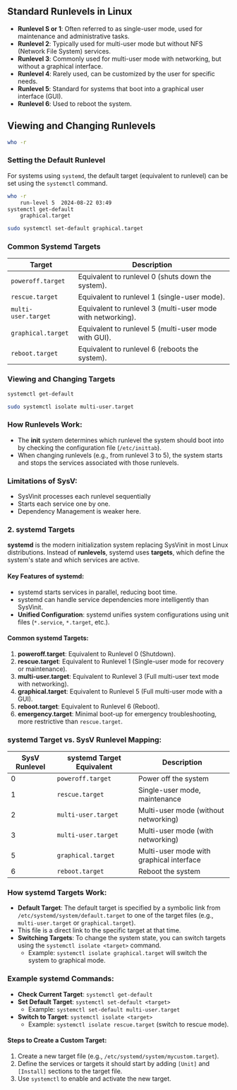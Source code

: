 
## Standard Runlevels in Linux
- **Runlevel S or 1**: Often referred to as single-user mode, used for maintenance and administrative tasks. 
- **Runlevel 2**: Typically used for multi-user mode but without NFS (Network File System) services.
- **Runlevel 3**: Commonly used for multi-user mode with networking, but without a graphical interface.
- **Runlevel 4**: Rarely used, can be customized by the user for specific needs.
- **Runlevel 5**: Standard for systems that boot into a graphical user interface (GUI).
- **Runlevel 6**: Used to reboot the system.

## Viewing and Changing Runlevels
```bash
who -r
```
### Setting the Default Runlevel
For systems using `systemd`, the default target (equivalent to runlevel) can be set using the `systemctl` command. 
```bash
who -r
    run-level 5  2024-08-22 03:49
systemctl get-default
    graphical.target
```
```bash
sudo systemctl set-default graphical.target
```

### Common Systemd Targets

| **Target**             | **Description**                                |
|------------------------|------------------------------------------------|
| `poweroff.target`      | Equivalent to runlevel 0 (shuts down the system). |
| `rescue.target`        | Equivalent to runlevel 1 (single-user mode).     |
| `multi-user.target`    | Equivalent to runlevel 3 (multi-user mode with networking). |
| `graphical.target`     | Equivalent to runlevel 5 (multi-user mode with GUI). |
| `reboot.target`        | Equivalent to runlevel 6 (reboots the system).   |

### Viewing and Changing Targets


```bash
systemctl get-default
```

```bash
sudo systemctl isolate multi-user.target
```

### How Runlevels Work:
- The **init** system determines which runlevel the system should boot into by checking the configuration file (`/etc/inittab`).
- When changing runlevels (e.g., from runlevel 3 to 5), the system starts and stops the services associated with those runlevels.

### Limitations of SysV:
- SysVinit processes each runlevel sequentially
- Starts each service one by one.
- Dependency Management is weaker here.

### 2. **systemd Targets**

**systemd** is the modern initialization system replacing SysVinit in most Linux distributions. Instead of **runlevels**, systemd uses **targets**, which define the system's state and which services are active.

#### **Key Features of systemd**:
- systemd starts services in parallel, reducing boot time.
- systemd can handle service dependencies more intelligently than SysVinit.
- **Unified Configuration**: systemd unifies system configurations using unit files (`*.service`, `*.target`, etc.).

#### **Common systemd Targets**:
1. **poweroff.target**: Equivalent to Runlevel 0 (Shutdown).
2. **rescue.target**: Equivalent to Runlevel 1 (Single-user mode for recovery or maintenance).
3. **multi-user.target**: Equivalent to Runlevel 3 (Full multi-user text mode with networking).
4. **graphical.target**: Equivalent to Runlevel 5 (Full multi-user mode with a GUI).
5. **reboot.target**: Equivalent to Runlevel 6 (Reboot).
6. **emergency.target**: Minimal boot-up for emergency troubleshooting, more restrictive than `rescue.target`.

### systemd Target vs. SysV Runlevel Mapping:

| SysV Runlevel | systemd Target Equivalent     | Description                                    |
|---------------|-------------------------------|------------------------------------------------|
| 0             | `poweroff.target`             | Power off the system                           |
| 1             | `rescue.target`               | Single-user mode, maintenance                  |
| 2             | `multi-user.target`           | Multi-user mode (without networking)           |
| 3             | `multi-user.target`           | Multi-user mode (with networking)              |
| 5             | `graphical.target`            | Multi-user mode with graphical interface       |
| 6             | `reboot.target`               | Reboot the system                              |

### How systemd Targets Work:
- **Default Target**: The default target is specified by a symbolic link from `/etc/systemd/system/default.target` to one of the target files (e.g., `multi-user.target` or `graphical.target`).
- This file is a direct link to the specific target at that time.
- **Switching Targets**: To change the system state, you can switch targets using the `systemctl isolate <target>` command.
  - Example: `systemctl isolate graphical.target` will switch the system to graphical mode.
  
### Example systemd Commands:
- **Check Current Target**: `systemctl get-default`
- **Set Default Target**: `systemctl set-default <target>`
  - Example: `systemctl set-default multi-user.target`
- **Switch to Target**: `systemctl isolate <target>`
  - Example: `systemctl isolate rescue.target` (switch to rescue mode).

#### Steps to Create a Custom Target:
1. Create a new target file (e.g., `/etc/systemd/system/mycustom.target`).
2. Define the services or targets it should start by adding `[Unit]` and `[Install]` sections to the target file.
3. Use `systemctl` to enable and activate the new target.
